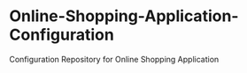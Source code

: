 # Online-Shopping-Application-Configuration
Configuration Repository for Online Shopping Application
